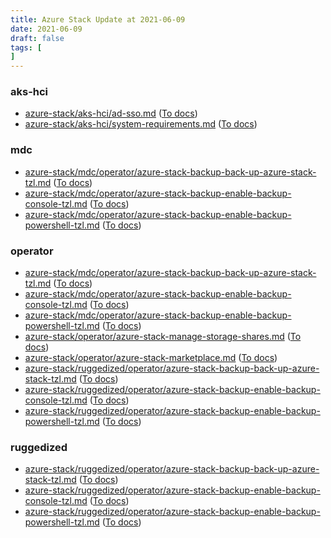 ```yaml
---
title: Azure Stack Update at 2021-06-09
date: 2021-06-09
draft: false
tags: [
]
---
```


### aks-hci
- [azure-stack/aks-hci/ad-sso.md](https://github.com/MicrosoftDocs/azure-stack-docs/compare/cccebe9..dc8c88b#diff-5e9e11f4b728ddf21be71cd17214069a53e0f86e86e102fbac474af0163bd72e) ([To docs](https://docs.microsoft.com/en-us/azure-stack/aks-hci/ad-sso?WT.mc_id=AZ-MVP-5003408))
- [azure-stack/aks-hci/system-requirements.md](https://github.com/MicrosoftDocs/azure-stack-docs/compare/cccebe9..dc8c88b#diff-ba50499be817eb2123215138e8a48b68f2b28a008832befc2c79d07d2e31e1c4) ([To docs](https://docs.microsoft.com/en-us/azure-stack/aks-hci/system-requirements?WT.mc_id=AZ-MVP-5003408))
    
### mdc
- [azure-stack/mdc/operator/azure-stack-backup-back-up-azure-stack-tzl.md](https://github.com/MicrosoftDocs/azure-stack-docs/compare/cccebe9..dc8c88b#diff-f7b0b65e95351f0578e28d4be55d03483b39d43882172ff359a978f88ffaab70) ([To docs](https://docs.microsoft.com/en-us/azure-stack/mdc/operator/azure-stack-backup-back-up-azure-stack-tzl?WT.mc_id=AZ-MVP-5003408))
- [azure-stack/mdc/operator/azure-stack-backup-enable-backup-console-tzl.md](https://github.com/MicrosoftDocs/azure-stack-docs/compare/cccebe9..dc8c88b#diff-1312d16b3cf53314b2a8675ab6acf21a5dd9e47fc0dea94488202165f23f3ef9) ([To docs](https://docs.microsoft.com/en-us/azure-stack/mdc/operator/azure-stack-backup-enable-backup-console-tzl?WT.mc_id=AZ-MVP-5003408))
- [azure-stack/mdc/operator/azure-stack-backup-enable-backup-powershell-tzl.md](https://github.com/MicrosoftDocs/azure-stack-docs/compare/cccebe9..dc8c88b#diff-b115fde22f505ee6f9005790bb894d4fa08764502f622c4e629073367a6f4378) ([To docs](https://docs.microsoft.com/en-us/azure-stack/mdc/operator/azure-stack-backup-enable-backup-powershell-tzl?WT.mc_id=AZ-MVP-5003408))
    
### operator
- [azure-stack/mdc/operator/azure-stack-backup-back-up-azure-stack-tzl.md](https://github.com/MicrosoftDocs/azure-stack-docs/compare/cccebe9..dc8c88b#diff-f7b0b65e95351f0578e28d4be55d03483b39d43882172ff359a978f88ffaab70) ([To docs](https://docs.microsoft.com/en-us/azure-stack/mdc/operator/azure-stack-backup-back-up-azure-stack-tzl?WT.mc_id=AZ-MVP-5003408))
- [azure-stack/mdc/operator/azure-stack-backup-enable-backup-console-tzl.md](https://github.com/MicrosoftDocs/azure-stack-docs/compare/cccebe9..dc8c88b#diff-1312d16b3cf53314b2a8675ab6acf21a5dd9e47fc0dea94488202165f23f3ef9) ([To docs](https://docs.microsoft.com/en-us/azure-stack/mdc/operator/azure-stack-backup-enable-backup-console-tzl?WT.mc_id=AZ-MVP-5003408))
- [azure-stack/mdc/operator/azure-stack-backup-enable-backup-powershell-tzl.md](https://github.com/MicrosoftDocs/azure-stack-docs/compare/cccebe9..dc8c88b#diff-b115fde22f505ee6f9005790bb894d4fa08764502f622c4e629073367a6f4378) ([To docs](https://docs.microsoft.com/en-us/azure-stack/mdc/operator/azure-stack-backup-enable-backup-powershell-tzl?WT.mc_id=AZ-MVP-5003408))
- [azure-stack/operator/azure-stack-manage-storage-shares.md](https://github.com/MicrosoftDocs/azure-stack-docs/compare/cccebe9..dc8c88b#diff-25c2323071e06ddec7e71bae5a0eee613e8cec25a38348dc0e32b587f7d7a2ea) ([To docs](https://docs.microsoft.com/en-us/azure-stack/operator/azure-stack-manage-storage-shares?WT.mc_id=AZ-MVP-5003408))
- [azure-stack/operator/azure-stack-marketplace.md](https://github.com/MicrosoftDocs/azure-stack-docs/compare/cccebe9..dc8c88b#diff-de054055738e4d0a99085eb28d9762a395f2be30fc4e59f9fc83e348f49d8d06) ([To docs](https://docs.microsoft.com/en-us/azure-stack/operator/azure-stack-marketplace?WT.mc_id=AZ-MVP-5003408))
- [azure-stack/ruggedized/operator/azure-stack-backup-back-up-azure-stack-tzl.md](https://github.com/MicrosoftDocs/azure-stack-docs/compare/cccebe9..dc8c88b#diff-11bd141f598f01ea8e836455e9d2caaf3163e95b5ab342cb16b9a606bda5c4a9) ([To docs](https://docs.microsoft.com/en-us/azure-stack/ruggedized/operator/azure-stack-backup-back-up-azure-stack-tzl?WT.mc_id=AZ-MVP-5003408))
- [azure-stack/ruggedized/operator/azure-stack-backup-enable-backup-console-tzl.md](https://github.com/MicrosoftDocs/azure-stack-docs/compare/cccebe9..dc8c88b#diff-091666501aaa52e3550b4bfa43408f928ebe4f9ae748ee9ad8bf7f07417a1e6d) ([To docs](https://docs.microsoft.com/en-us/azure-stack/ruggedized/operator/azure-stack-backup-enable-backup-console-tzl?WT.mc_id=AZ-MVP-5003408))
- [azure-stack/ruggedized/operator/azure-stack-backup-enable-backup-powershell-tzl.md](https://github.com/MicrosoftDocs/azure-stack-docs/compare/cccebe9..dc8c88b#diff-b2b1666c8c378d99ce1d3b2196bd49a0f23219a27fc320e4c5528afc4d457a3c) ([To docs](https://docs.microsoft.com/en-us/azure-stack/ruggedized/operator/azure-stack-backup-enable-backup-powershell-tzl?WT.mc_id=AZ-MVP-5003408))
    
### ruggedized
- [azure-stack/ruggedized/operator/azure-stack-backup-back-up-azure-stack-tzl.md](https://github.com/MicrosoftDocs/azure-stack-docs/compare/cccebe9..dc8c88b#diff-11bd141f598f01ea8e836455e9d2caaf3163e95b5ab342cb16b9a606bda5c4a9) ([To docs](https://docs.microsoft.com/en-us/azure-stack/ruggedized/operator/azure-stack-backup-back-up-azure-stack-tzl?WT.mc_id=AZ-MVP-5003408))
- [azure-stack/ruggedized/operator/azure-stack-backup-enable-backup-console-tzl.md](https://github.com/MicrosoftDocs/azure-stack-docs/compare/cccebe9..dc8c88b#diff-091666501aaa52e3550b4bfa43408f928ebe4f9ae748ee9ad8bf7f07417a1e6d) ([To docs](https://docs.microsoft.com/en-us/azure-stack/ruggedized/operator/azure-stack-backup-enable-backup-console-tzl?WT.mc_id=AZ-MVP-5003408))
- [azure-stack/ruggedized/operator/azure-stack-backup-enable-backup-powershell-tzl.md](https://github.com/MicrosoftDocs/azure-stack-docs/compare/cccebe9..dc8c88b#diff-b2b1666c8c378d99ce1d3b2196bd49a0f23219a27fc320e4c5528afc4d457a3c) ([To docs](https://docs.microsoft.com/en-us/azure-stack/ruggedized/operator/azure-stack-backup-enable-backup-powershell-tzl?WT.mc_id=AZ-MVP-5003408))
    
